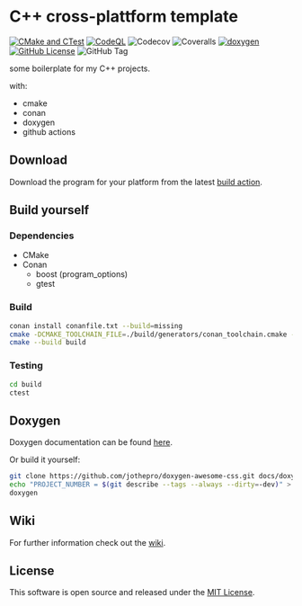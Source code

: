 # C++ cross-plattform template

<!-- make shure to adjust all the links! -->
[![CMake and CTest](https://github.com/314rs/cpp_cross_plattform_template/actions/workflows/cmake.yml/badge.svg?branch=main)](https://github.com/314rs/cpp_cross_plattform_template/actions/workflows/cmake.yml)
[![CodeQL](https://github.com/314rs/cpp_cross_plattform_template/actions/workflows/codeql.yml/badge.svg?branch=main)](https://github.com/314rs/cpp_cross_plattform_template/actions/workflows/codeql.yml)
![Codecov](https://img.shields.io/codecov/c/gh/314rs/cpp_cross_plattform_template?logo=codecov)
![Coveralls](https://img.shields.io/coverallsCoverage/github/314rs/cpp_cross_plattform_template?logo=coveralls)
[![doxygen](https://img.shields.io/badge/-doxygen?logo=doxygen&logoSize=auto&color=2c4aa8)](https://314rs.github.io/cpp_cross_plattform_template/)
[![GitHub License](https://img.shields.io/github/license/314rs/cpp_cross_plattform_template)](LICENSE.txt)
![GitHub Tag](https://img.shields.io/github/v/tag/314rs/cpp_cross_plattform_template?logo=github)

some boilerplate for my C++ projects.

with:

- cmake
- conan
- doxygen
- github actions
<!-- delete/change above in actual project -->

## Download

Download the program for your platform from the latest [build action](https://github.com/314rs/cpp_cross_plattform_template/actions/workflows/cmake.yml).

## Build yourself

### Dependencies

- CMake
- Conan
  - boost (program_options)
  - gtest

### Build

```sh
conan install conanfile.txt --build=missing
cmake -DCMAKE_TOOLCHAIN_FILE=./build/generators/conan_toolchain.cmake -S. -B./build -G "YourGeneratorHere"
cmake --build build
```
<!-- TODO is this correct? check manual build commands. -->

### Testing

```sh
cd build
ctest
```

## Doxygen

Doxygen documentation can be found [here](https://314rs.github.io/cpp_cross_plattform_template/).

Or build it yourself:

```sh
git clone https://github.com/jothepro/doxygen-awesome-css.git docs/doxygen-awesome-css
echo "PROJECT_NUMBER = $(git describe --tags --always --dirty=-dev)" > docs/PROJECT_NUMBER   # always before calling doxygen
doxygen
```

## Wiki

For further information check out the [wiki](https://github.com/314rs/cpp_cross_plattform_template/wiki).

## License

This software is open source and released under the [MIT License](LICENSE.txt).
